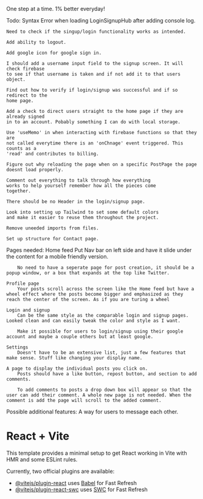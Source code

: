 One step at a time. 1% better everyday!

Todo:
    Syntax Error when loading LoginSignupHub after adding console log.

    Need to check if the singup/login functionality works as intended.

    Add ability to logout. 

    Add google icon for google sign in.

    I should add a username input field to the signup screen. It will check firebase
    to see if that username is taken and if not add it to that users object.

    Find out how to verify if login/signup was successful and if so redirect to the
    home page. 

    Add a check to direct users straight to the home page if they are already signed
    in to an account. Pobably something I can do with local storage.

    Use 'useMemo' in when interacting with firebase functions so that they are 
    not called everytime there is an 'onChnage' event triggered. This counts as a 
    'read' and contributes to billing.

    Figure out why reloading the page when on a specific PostPage the page
    doesnt load properly.

    Comment out everything to talk through how everything 
    works to help yourself remember how all the pieces come 
    together.
    
    There should be no Header in the login/signup page.

    Look into setting up Tailwind to set some default colors
    and make it easier to reuse them throughout the project.

    Remove uneeded imports from files.

    Set up structure for Contact page.

Pages needed:
    Home feed
        Put Nav bar on left side and have it slide under the content for a mobile friendly version.

        No need to have a seperate page for post creation, it should be a popup window, or a box that expands at the top like Twitter.

    Profile page
        Your posts scroll across the screen like the Home feed but have a wheel effect where the posts become bigger and emphasized as they reach the center of the screen. As if you are turing a wheel

    Login and signup
        Can be the same style as the comparable login and signup pages. Looked clean and can easily tweak the color and style as I want.

        Make it possible for users to login/signup using their google account and maybe a couple others but at least google.

    Settings
        Doesn't have to be an extensive list, just a few features that make sense. Stuff like changing your display name.

    A page to display the individual posts you click on.
        Posts should have a like button, repost button, and section to add comments.

        To add comments to posts a drop down box will appear so that the user can add their comment. A whole new page is not needed. When the comment is add the page will scroll to the added comment.

Possible additional features:
    A way for users to message each other.

# React + Vite

This template provides a minimal setup to get React working in Vite with HMR and some ESLint rules.

Currently, two official plugins are available:

- [@vitejs/plugin-react](https://github.com/vitejs/vite-plugin-react/blob/main/packages/plugin-react/README.md) uses [Babel](https://babeljs.io/) for Fast Refresh
- [@vitejs/plugin-react-swc](https://github.com/vitejs/vite-plugin-react-swc) uses [SWC](https://swc.rs/) for Fast Refresh